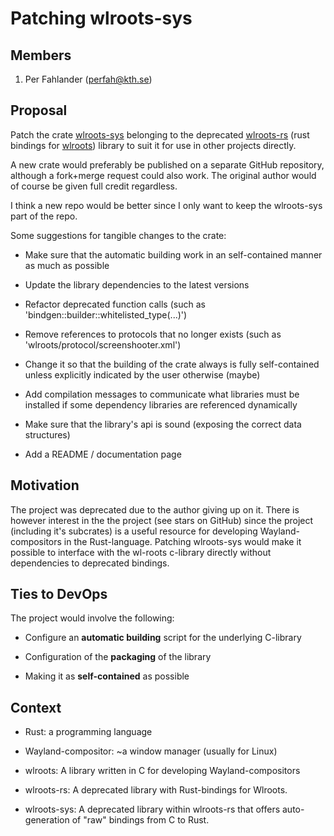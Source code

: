 # Patching wlroots-sys

## Members
1. Per Fahlander (perfah@kth.se)

## Proposal
Patch the crate [wlroots-sys](https://github.com/swaywm/wlroots-rs/tree/master/wlroots-sys) belonging to the deprecated [wlroots-rs](https://github.com/swaywm/wlroots-rs) (rust bindings for [wlroots](https://github.com/swaywm/wlroots)) library to suit it for use in other projects directly.

A new crate would preferably be published on a separate GitHub repository, although a fork+merge request could also work. The original author would of course be given full credit regardless. 

I think a new repo would be better since I only want to keep the wlroots-sys part of the repo.

Some suggestions for tangible changes to the crate: 

- Make sure that the automatic building work in an self-contained manner as much as possible

- Update the library dependencies to the latest versions

- Refactor deprecated function calls (such as 'bindgen::builder::whitelisted_type(...)')

- Remove references to protocols that no longer exists (such as 'wlroots/protocol/screenshooter.xml')

- Change it so that the building of the crate always is fully self-contained unless explicitly indicated by the user otherwise (maybe)

- Add compilation messages to communicate what  libraries must be installed if some dependency libraries are referenced dynamically

- Make sure that the library's api is sound (exposing the correct data structures)

- Add a README / documentation page


## Motivation

The project was deprecated due to the author giving up on it. There is however interest in the the project (see stars on GitHub) since the project (including it's subcrates) is a useful resource for developing Wayland-compositors in the Rust-language. Patching wlroots-sys would make it possible to interface with the wl-roots c-library directly without dependencies to deprecated bindings.

## Ties to DevOps

The project would involve the following:

- Configure an **automatic building** script for the underlying C-library 

- Configuration of the **packaging** of the library

- Making it as **self-contained** as possible


## Context

- Rust: a programming language

- Wayland-compositor: ~a window manager (usually for Linux)

- wlroots: A library written in C for developing Wayland-compositors

- wlroots-rs: A deprecated library with Rust-bindings for Wlroots. 

- wlroots-sys: A deprecated library within wlroots-rs that offers auto-generation of "raw" bindings from C to Rust.

